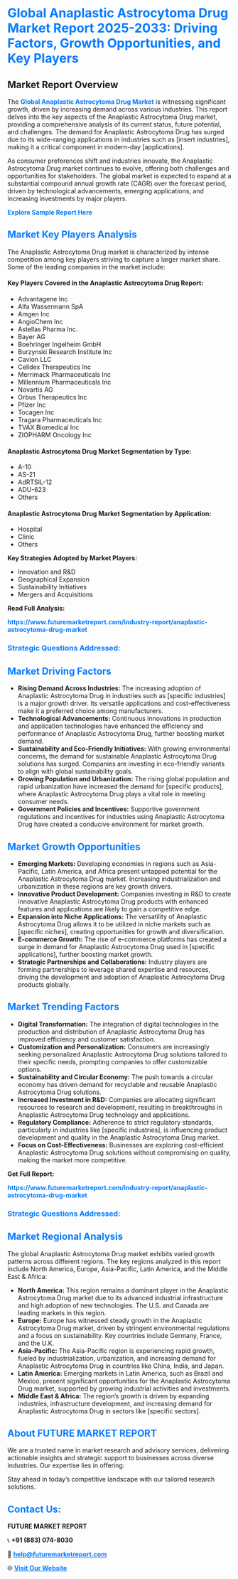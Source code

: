 <h1 style="color: #007BFF;">Global Anaplastic Astrocytoma Drug Market Report 2025-2033: Driving Factors, Growth Opportunities, and Key Players</h1>

<section id="overview">
<h2>Market Report Overview</h2>
<p>The <a href="https://www.futuremarketreport.com/industry-report/anaplastic-astrocytoma-drug-market" style="color: #007BFF; text-decoration: none;"><strong>Global Anaplastic Astrocytoma Drug Market</strong></a> is witnessing significant growth, driven by increasing demand across various industries. This report delves into the key aspects of the Anaplastic Astrocytoma Drug market, providing a comprehensive analysis of its current status, future potential, and challenges. The demand for Anaplastic Astrocytoma Drug has surged due to its wide-ranging applications in industries such as [insert industries], making it a critical component in modern-day [applications].</p>
<p>As consumer preferences shift and industries innovate, the Anaplastic Astrocytoma Drug market continues to evolve, offering both challenges and opportunities for stakeholders. The global market is expected to expand at a substantial compound annual growth rate (CAGR) over the forecast period, driven by technological advancements, emerging applications, and increasing investments by major players.</p>
</section>

<section id="overview">
<p><a href="https://www.futuremarketreport.com/request-sample/reportId=53546" style="color: #007BFF; text-decoration: none;"><strong>Explore Sample Report Here</strong></a></p>
</section>

<section id="key-players">
<h2 style="color: #007BFF;">Market Key Players Analysis</h2>
<p>The Anaplastic Astrocytoma Drug market is characterized by intense competition among key players striving to capture a larger market share. Some of the leading companies in the market include:</p>
<h4>Key Players Covered in the Anaplastic Astrocytoma Drug Report:</h4>
<ul><li>Advantagene Inc</li><li>Alfa Wassermann SpA</li><li>Amgen Inc</li><li>AngioChem Inc</li><li>Astellas Pharma Inc.</li><li>Bayer AG</li><li>Boehringer Ingelheim GmbH</li><li>Burzynski Research Institute Inc</li><li>Cavion LLC</li><li>Celldex Therapeutics Inc</li><li>Merrimack Pharmaceuticals Inc</li><li>Millennium Pharmaceuticals Inc</li><li>Novartis AG</li><li>Orbus Therapeutics Inc</li><li>Pfizer Inc</li><li>Tocagen Inc</li><li>Tragara Pharmaceuticals Inc</li><li>TVAX Biomedical Inc</li><li>ZIOPHARM Oncology Inc</li></ul>
<h4>Anaplastic Astrocytoma Drug Market Segmentation by Type:</h4>
<ul><li>A-10</li><li>AS-21</li><li>AdRTSIL-12</li><li>ADU-623</li><li>Others</li></ul>

<h4>Anaplastic Astrocytoma Drug Market Segmentation by Application:</h4>
<ul><li>Hospital</li><li>Clinic</li><li>Others</li></ul>
<p><strong>Key Strategies Adopted by Market Players:</strong></p>
<ul>
<li>Innovation and R&D</li>
<li>Geographical Expansion</li>
<li>Sustainability Initiatives</li>
<li>Mergers and Acquisitions</li>
</ul>
</section>

<section>
<p><strong>Read Full Analysis: </strong></p><a href="https://www.futuremarketreport.com/industry-report/anaplastic-astrocytoma-drug-market" style="color: #007BFF; text-decoration: none;"><strong>https://www.futuremarketreport.com/industry-report/anaplastic-astrocytoma-drug-market</strong></a>
<h3 style="color: #007BFF;">Strategic Questions Addressed:</h3>
</section>

<section id="driving-factors">
<h2 style="color: #007BFF;">Market Driving Factors</h2>
<ul>
<li><strong>Rising Demand Across Industries:</strong> The increasing adoption of Anaplastic Astrocytoma Drug in industries such as [specific industries] is a major growth driver. Its versatile applications and cost-effectiveness make it a preferred choice among manufacturers.</li>
<li><strong>Technological Advancements:</strong> Continuous innovations in production and application technologies have enhanced the efficiency and performance of Anaplastic Astrocytoma Drug, further boosting market demand.</li>
<li><strong>Sustainability and Eco-Friendly Initiatives:</strong> With growing environmental concerns, the demand for sustainable Anaplastic Astrocytoma Drug solutions has surged. Companies are investing in eco-friendly variants to align with global sustainability goals.</li>
<li><strong>Growing Population and Urbanization:</strong> The rising global population and rapid urbanization have increased the demand for [specific products], where Anaplastic Astrocytoma Drug plays a vital role in meeting consumer needs.</li>
<li><strong>Government Policies and Incentives:</strong> Supportive government regulations and incentives for industries using Anaplastic Astrocytoma Drug have created a conducive environment for market growth.</li>
</ul>
</section>

<section id="growth-opportunities">
<h2 style="color: #007BFF;">Market Growth Opportunities</h2>
<ul>
<li><strong>Emerging Markets:</strong> Developing economies in regions such as Asia-Pacific, Latin America, and Africa present untapped potential for the Anaplastic Astrocytoma Drug market. Increasing industrialization and urbanization in these regions are key growth drivers.</li>
<li><strong>Innovative Product Development:</strong> Companies investing in R&D to create innovative Anaplastic Astrocytoma Drug products with enhanced features and applications are likely to gain a competitive edge.</li>
<li><strong>Expansion into Niche Applications:</strong> The versatility of Anaplastic Astrocytoma Drug allows it to be utilized in niche markets such as [specific niches], creating opportunities for growth and diversification.</li>
<li><strong>E-commerce Growth:</strong> The rise of e-commerce platforms has created a surge in demand for Anaplastic Astrocytoma Drug used in [specific applications], further boosting market growth.</li>
<li><strong>Strategic Partnerships and Collaborations:</strong> Industry players are forming partnerships to leverage shared expertise and resources, driving the development and adoption of Anaplastic Astrocytoma Drug products globally.</li>
</ul>
</section>

<section id="trending-factors">
<h2 style="color: #007BFF;">Market Trending Factors</h2>
<ul>
<li><strong>Digital Transformation:</strong> The integration of digital technologies in the production and distribution of Anaplastic Astrocytoma Drug has improved efficiency and customer satisfaction.</li>
<li><strong>Customization and Personalization:</strong> Consumers are increasingly seeking personalized Anaplastic Astrocytoma Drug solutions tailored to their specific needs, prompting companies to offer customizable options.</li>
<li><strong>Sustainability and Circular Economy:</strong> The push towards a circular economy has driven demand for recyclable and reusable Anaplastic Astrocytoma Drug solutions.</li>
<li><strong>Increased Investment in R&D:</strong> Companies are allocating significant resources to research and development, resulting in breakthroughs in Anaplastic Astrocytoma Drug technology and applications.</li>
<li><strong>Regulatory Compliance:</strong> Adherence to strict regulatory standards, particularly in industries like [specific industries], is influencing product development and quality in the Anaplastic Astrocytoma Drug market.</li>
<li><strong>Focus on Cost-Effectiveness:</strong> Businesses are exploring cost-efficient Anaplastic Astrocytoma Drug solutions without compromising on quality, making the market more competitive.</li>
</ul>
</section>

<section>
<p><strong>Get Full Report: </strong></p><a href="https://www.futuremarketreport.com/industry-report/anaplastic-astrocytoma-drug-market" style="color: #007BFF; text-decoration: none;"><strong>https://www.futuremarketreport.com/industry-report/anaplastic-astrocytoma-drug-market</strong></a>
<h3 style="color: #007BFF;">Strategic Questions Addressed:</h3>
</section>


<section id="regional-analysis">
<h2 style="color: #007BFF;">Market Regional Analysis</h2>
<p>The global Anaplastic Astrocytoma Drug market exhibits varied growth patterns across different regions. The key regions analyzed in this report include North America, Europe, Asia-Pacific, Latin America, and the Middle East & Africa:</p>
<ul>
<li><strong>North America:</strong> This region remains a dominant player in the Anaplastic Astrocytoma Drug market due to its advanced industrial infrastructure and high adoption of new technologies. The U.S. and Canada are leading markets in this region.</li>
<li><strong>Europe:</strong> Europe has witnessed steady growth in the Anaplastic Astrocytoma Drug market, driven by stringent environmental regulations and a focus on sustainability. Key countries include Germany, France, and the U.K.</li>
<li><strong>Asia-Pacific:</strong> The Asia-Pacific region is experiencing rapid growth, fueled by industrialization, urbanization, and increasing demand for Anaplastic Astrocytoma Drug in countries like China, India, and Japan.</li>
<li><strong>Latin America:</strong> Emerging markets in Latin America, such as Brazil and Mexico, present significant opportunities for the Anaplastic Astrocytoma Drug market, supported by growing industrial activities and investments.</li>
<li><strong>Middle East & Africa:</strong> The region’s growth is driven by expanding industries, infrastructure development, and increasing demand for Anaplastic Astrocytoma Drug in sectors like [specific sectors].</li>
</ul>
</section>

<footer>
<h2 style="color: #007BFF;">About FUTURE MARKET REPORT</h2>
<p>We are a trusted name in market research and advisory services, delivering actionable insights and strategic support to businesses across diverse industries. Our expertise lies in offering:</p>

<p>Stay ahead in today’s competitive landscape with our tailored research solutions.</p>

<h2 style="color: #007BFF;">Contact Us:</h2>
<p><strong>FUTURE MARKET REPORT</strong></p>
<p>📞 <strong>+91 (883) 074-8030</strong></p>
<p>📧 <strong><a href="mailto:help@futuremarketreport.com" style="color: #007BFF;">help@futuremarketreport.com</a></strong></p>
<p>🌐 <strong><a href="https://www.futuremarketreport.com/" style="color: #007BFF;">Visit Our Website</a></strong></p>
</footer>